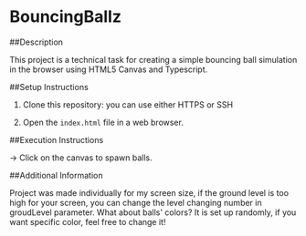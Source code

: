 # BouncingBallz

##Description

This project is a technical task for creating a simple bouncing ball simulation in the browser using HTML5 Canvas and Typescript.

##Setup Instructions

1. Clone this repository: you can use either HTTPS or SSH

2. Open the `index.html` file in a web browser.

##Execution Instructions 

-> Click on the canvas to spawn balls.

##Additional Information

Project was made individually for my screen size, if the ground level is too high for your screen, you can change the level changing number in groudLevel parameter. What about balls' colors? It is set up randomly, if you want specific color, feel free to change it!
